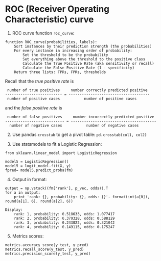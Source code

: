 # ROC (Receiver Operating Characteristic) curve

1. ROC curve function `roc_curve`:

```
function ROC_curve(probabilities, labels):
    Sort instances by their prediction strength (the probabilities)
    For every instance in increasing order of probability:
        Set the threshold to be the probability
        Set everything above the threshold to the positive class
        Calculate the True Positive Rate (aka sensitivity or recall)
        Calculate the False Positive Rate (1 - specificity)
    Return three lists: TPRs, FPRs, thresholds
```
Recall that the *true positive rate* is

```
 number of true positives     number correctly predicted positive
-------------------------- = -------------------------------------
 number of positive cases           number of positive cases
```
and the *false positive rate* is

```
 number of false positives     number incorrectly predicted positive
--------------------------- = ---------------------------------------
  number of negative cases           number of negative cases
```

2. Use pandas `crosstab` to get a pivot table: `pd.crosstab(col1, col2)`

3. Use statsmodels to fit a Logistic Regression:

```
from sklearn.linear_model import LogisticRegression

model5 = LogisticRegression()
model5 = logit_model.fit(X, y)
fpred= model5.predict_proba(fm)

```

4. Output in format:

```
output = np.vstack((fm['rank'], p_vec, odds)).T
for a in output:
    print 'rank: {}, probability: {}, odds: {}'. format(int(a[0]), round(a[1], 6), round(a[2], 6))
```
    Display:
        rank: 1, probability: 0.518633, odds: 1.077417
        rank: 2, probability: 0.370328, odds: 0.588129
        rank: 3, probability: 0.243022, odds: 0.321042
        rank: 4, probability: 0.149115, odds: 0.175247

5. Metrics scores:

```
metrics.accuracy_score(y_test, y_pred)
metrics.recall_score(y_test, y_pred)
metrics.precision_score(y_test, y_pred)
```

